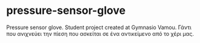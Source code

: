 # pressure-sensor-glove
Pressure sensor glove. Student project created at Gymnasio Vamou. Γάντι που ανιχνεύει την πίεση που ασκείται σε ένα αντικείμενο από το χέρι μας.
